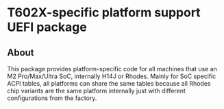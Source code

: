 # T602X-specific platform support UEFI package

## About

This package provides platform-specific code for all machines that use an M2 Pro/Max/Ultra SoC, 
internally H14J or Rhodes. Mainly for SoC specific ACPI tables, all platforms can share the same tables
because all Rhodes chip variants are the same platform internally just with different configurations from the factory.